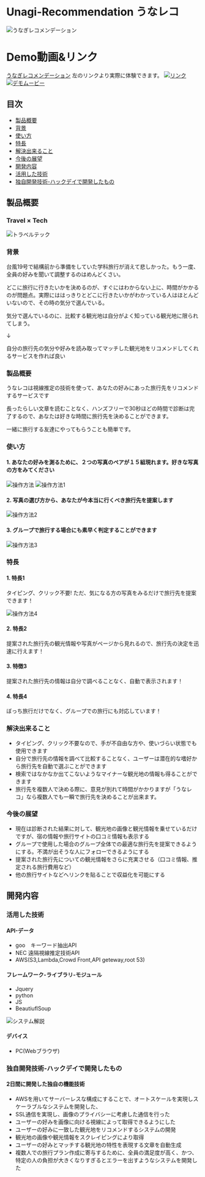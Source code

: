 # Unagi-Recommendation うなレコ
![うなぎレコメンデーション](https://github.com/jphacks/TK_1919/blob/master/readme_images/logo.png "Unagi-recomendation")
# Demo動画&リンク
[うなぎレコメンデーション](https://trickjp.com/start.html)
左のリンクより実際に体験できます。
[![リンク](link_image.png)](https://trickjp.com/start.html)
[![デモムービー](youtube_image.png)](https://youtu.be/c4XjRWWVmU8)

## 目次
- [製品概要](#製品概要)
- [背景](#背景)
- [使い方](#使い方)
- [特長](#特長)
- [解決出来ること](#解決出来ること)
- [今後の展望](#今後の展望)
- [開発内容](#開発内容)
- [活用した技術](#活用した技術)
- [独自開発技術-ハックデイで開発したもの](#独自開発技術-ハックデイで開発したもの)

## 製品概要
### Travel × Tech
![トラベルテック](https://github.com/jphacks/TK_1919/blob/master/readme_images/travelTech.png "TravelTech")


### 背景
 台風19号で結構前から準備をしていた学科旅行が消えて悲しかった。もう一度、全員の好みを聞いて調整するのはめんどくさい。


どこに旅行に行きたいかを決めるのが、すぐにはわからない上に、時間がかかるのが問題点。実際にははっきりとどこに行きたいかがわかっている人はほとんどいないので、その時の気分で選んでいる。


 気分で選んでいるのに、比較する観光地は自分がよく知っている観光地に限られてしまう。


 ↓


 自分の旅行先の気分や好みを読み取ってマッチした観光地をリコメンドしてくれるサービスを作れば良い

### 製品概要
 うなレコは視線推定の技術を使って、あなたの好みにあった旅行先をリコメンドするサービスです

 長ったらしい文章を読むことなく、ハンズフリーで30秒ほどの時間で診断は完了するので、あなたは好きな時間に旅行先を決めることができます。

 一緒に旅行する友達にやってもらうことも簡単です。


### 使い方
#### 1. あなたの好みを測るために、２つの写真のペアが１５組現れます。好きな写真の方をみてください
![操作方法](https://github.com/jphacks/TK_1919/blob/master/fig_ReadMe/%E6%93%8D%E4%BD%9C%E6%96%B9%E6%B3%95.png "screenImages")
![操作方法1](https://github.com/jphacks/TK_1919/blob/master/fig_ReadMe/%E3%82%B9%E3%82%AF%E3%83%AA%E3%83%BC%E3%83%B3%E3%82%B7%E3%83%A7%E3%83%83%E3%83%88%202019-10-27%2013.34.29.png "screenImages1")
#### 2. 写真の選び方から、あなたが今本当に行くべき旅行先を提案します
![操作方法2](https://github.com/jphacks/TK_1919/blob/master/fig_ReadMe/screenImage.png "screenImages2")
#### 3. グループで旅行する場合にも素早く判定することができます
![操作方法3](https://github.com/jphacks/TK_1919/blob/master/fig_ReadMe/%E3%82%B9%E3%82%AF%E3%83%AA%E3%83%BC%E3%83%B3%E3%82%B7%E3%83%A7%E3%83%83%E3%83%88%202019-10-27%2013.35.59.png "screenImages3")

### 特長

#### 1. 特長1
タイピング、クリック不要!
ただ、気になる方の写真をみるだけで旅行先を提案できます！

![操作方法4](https://github.com/jphacks/TK_1919/blob/master/fig_ReadMe/%E3%83%9E%E3%82%A6%E3%82%B9%E3%83%BB%E3%82%AD%E3%83%BC%E3%83%9C%E3%83%BC%E3%83%89%E3%81%AA%E3%81%97.png "screenImages3")
#### 2. 特長2
提案された旅行先の観光情報や写真がページから見れるので、旅行先の決定を迅速に行えます！
#### 3. 特徴3
提案された旅行先の情報は自分で調べることなく、自動で表示されます！
#### 4. 特長4
ぼっち旅行だけでなく、グループでの旅行にも対応しています！

### 解決出来ること

* タイピング、クリック不要なので、手が不自由な方や、使いづらい状態でも使用できます
* 自分で旅行先の情報を調べて比較することなく、ユーザーは潜在的な嗜好から旅行先を自動で選ぶことができます
* 検索ではなかなか出てこないようなマイナーな観光地の情報も得ることができます
* 旅行先を複数人で決める際に、意見が別れて時間がかかりますが「うなレコ」なら複数人でも一瞬で旅行先を決めることが出来ます。

### 今後の展望
* 現在は診断された結果に対して、観光地の画像と観光情報を乗せているだけですが、宿の情報や旅行サイトの口コミ情報も表示する
* グループで使用した場合のグループ全体での最適な旅行先を提案できるようにする。不満が出そうな人にフォローできるようにする
* 提案された旅行先についての観光情報をさらに充実させる（口コミ情報、推定される旅行費用など）
* 他の旅行サイトなどへリンクを貼ることで収益化を可能にする

## 開発内容

### 活用した技術

#### API-データ

* goo　キーワード抽出API
* NEC 遠隔視線推定技術API
* AWS(S3,Lambda,Crowd Front,API geteway,root 53)

#### フレームワーク-ライブラリ-モジュール
* Jquery
* python
* JS
* BeautiuflSoup

![システム解説](https://github.com/jphacks/TK_1919/blob/master/fig_ReadMe/%E3%82%B7%E3%82%B9%E3%83%86%E3%83%A0%E8%A7%A3%E8%AA%AC.png "systemImages3")
#### デバイス
* PC(Webブラウザ)

### 独自開発技術-ハックデイで開発したもの

#### 2日間に開発した独自の機能技術
* AWSを用いてサーバーレスな構成にすることで、オートスケールを実現しスケーラブルなシステムを開発した、
* SSL通信を実現し、画像のプライバシーに考慮した通信を行った
* ユーザーの好みを画像に向ける視線によって取得できるようにした
* ユーザーの好みに一致した観光地をリコメンドするシステムの開発
* 観光地の画像や観光情報をスクレイピングにより取得
* ユーザーの好みとマッチする観光地の特性を表現する文章を自動生成
* 複数人での旅行プラン作成に寄与するために、全員の満足度が高く、かつ、特定の人の負担が大きくなりすぎるとエラーを出すようなシステムを開発した
